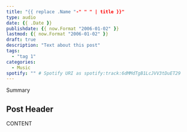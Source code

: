 ```yaml
---
title: "{{ replace .Name "-" " " | title }}"
type: audio
date: {{ .Date }}
publishdate: {{ now.Format "2006-01-02" }}
lastmod: {{ now.Format "2006-01-02" }}
draft: true
description: "Text about this post"
tags:
  - "tag 1"
categories:
  - Music
spotify: "" # Spotify URI as spotify:track:6dMMdTgB1LcJVV3tDuET29
---
```


Summary

<!--more-->

## Post Header

CONTENT
